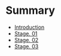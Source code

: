 # Summary

* [Introduction](README.md)
* [Stage. 01](Stage01.md)
* [Stage. 02](Stage02.md)
* [Stage. 03](Stage03.md)
